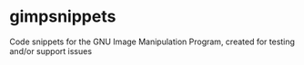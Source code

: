 # gimpsnippets
Code snippets for the GNU Image Manipulation Program, created for testing and/or support issues
